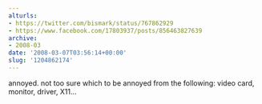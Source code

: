 ```yaml
---
alturls:
- https://twitter.com/bismark/status/767862929
- https://www.facebook.com/17803937/posts/856463827639
archive:
- 2008-03
date: '2008-03-07T03:56:14+00:00'
slug: '1204862174'
---
```


annoyed. not too sure which to be annoyed from the following: video card, monitor, driver, X11...

